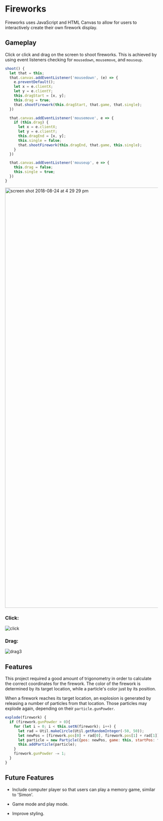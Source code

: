# Fireworks

Fireworks uses JavaScript and HTML Canvas to allow for users to interactively create their own firework display.  

## Gameplay

Click or click and drag on the screen to shoot fireworks.  This is achieved by using event listeners checking for `mousedown`, `mousemove`, and `mouseup`.

```js
shoot() {
  let that = this;
  that.canvas.addEventListener('mousedown', (e) => {
    e.preventDefault();
    let x = e.clientX;
    let y = e.clientY;
    this.dragStart = [x, y];
    this.drag = true;
    that.shootFirework(this.dragStart, that.game, that.single);
  })

  that.canvas.addEventListener('mousemove', e => {
    if (this.drag) {
      let x = e.clientX;
      let y = e.clientY;
      this.dragEnd = [x, y];
      this.single = false;
      that.shootFirework(this.dragEnd, that.game, this.single);
    }
  })

  that.canvas.addEventListener('mouseup', e => {
    this.drag = false;
    this.single = true;
  })
}
```

<img width="1385" alt="screen shot 2018-08-24 at 4 29 29 pm" src="https://user-images.githubusercontent.com/40076454/44612319-59f94a00-a7bc-11e8-81da-155a64f1f005.png">

### Click:
![click](https://user-images.githubusercontent.com/40076454/44612562-45b64c80-a7be-11e8-8273-c41ce9114f26.gif)


### Drag:
![drag3](https://user-images.githubusercontent.com/40076454/44612618-ae052e00-a7be-11e8-977d-e15d538e6dda.gif)

## Features

This project required a good amount of trigonometry in order to calculate the correct coordinates for the firework.  The color of the firework is determined by its target location, while a particle's color just by its position.


When a firework reaches its target location, an explosion is generated by releasing a number of particles from that location.  Those particles may explode again, depending on their `particle.gunPowder`.

```js
explode(firework) {
  if (firework.gunPowder > 0){
    for (let i = 0; i < this.setN(firework); i++) {
      let rad = Util.makeCircle(Util.getRandomInteger(-50, 50));
      let newPos = [firework.pos[0] + rad[0], firework.pos[1] + rad[1]];
      let particle = new Particle({pos: newPos, game: this, startPos: firework.pos, gunPowder: firework.gunPowder - 1});
      this.addParticle(particle);
    }
    firework.gunPowder -= 1;
  }
}
```

## Future Features

* Include computer player so that users can play a memory game, similar to 'Simon'.

* Game mode and play mode.

* Improve styling.
